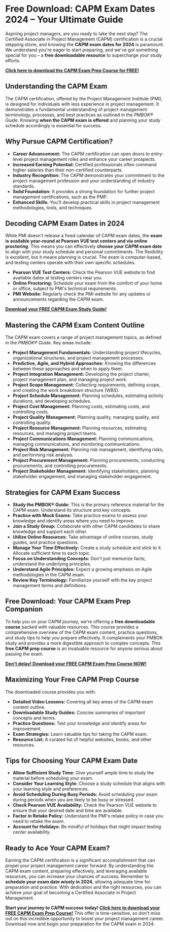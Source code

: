 # Free Download: CAPM Exam Dates 2024 – Your Ultimate Guide

Aspiring project managers, are you ready to take the next step? The Certified Associate in Project Management (CAPM) certification is a crucial stepping stone, and knowing the **CAPM exam dates for 2024** is paramount. We understand you're eager to start preparing, and we've got something special for you – a **free downloadable resource** to supercharge your study efforts.

[**Click here to download the CAPM Exam Prep Course for FREE!**](https://udemywork.com/capm-exam-dates-2024)

## Understanding the CAPM Exam

The CAPM certification, offered by the Project Management Institute (PMI), is designed for individuals with less experience in project management. It demonstrates a fundamental understanding of project management terminology, processes, and best practices as outlined in the *PMBOK® Guide*.  Knowing **when the CAPM exam is offered** and planning your study schedule accordingly is essential for success.

## Why Pursue CAPM Certification?

*   **Career Advancement:** The CAPM certification can open doors to entry-level project management roles and enhance your career prospects.
*   **Increased Earning Potential:** Certified professionals often command higher salaries than their non-certified counterparts.
*   **Industry Recognition:** The CAPM demonstrates your commitment to the project management profession and your understanding of industry standards.
*   **Solid Foundation:** It provides a strong foundation for further project management certifications, such as the PMP.
*   **Enhanced Skills:**  You'll develop practical skills in project management methodologies, tools, and techniques.

## Decoding CAPM Exam Dates in 2024

While PMI doesn't release a fixed calendar of CAPM exam dates, the **exam is available year-round at Pearson VUE test centers and via online proctoring**.  This means you can effectively **choose your CAPM exam date** to align with your study schedule and personal commitments. The flexibility is excellent, but it means planning is crucial. The exam is computer-based, and testing centers operate with their own specific schedules.

*   **Pearson VUE Test Centers:** Check the Pearson VUE website to find available dates at testing centers near you.
*   **Online Proctoring:** Schedule your exam from the comfort of your home or office, subject to PMI's technical requirements.
*   **PMI Website:** Regularly check the PMI website for any updates or announcements regarding the CAPM exam.

[**Download your FREE CAPM Exam Study Guide!**](https://udemywork.com/capm-exam-dates-2024)

## Mastering the CAPM Exam Content Outline

The CAPM exam covers a range of project management topics, as defined in the *PMBOK® Guide*. Key areas include:

*   **Project Management Fundamentals:** Understanding project lifecycles, organizational structures, and project management processes.
*   **Predictive, Agile, and Hybrid Approaches:** Knowing the differences between these approaches and when to apply them.
*   **Project Integration Management:** Developing the project charter, project management plan, and managing project work.
*   **Project Scope Management:** Collecting requirements, defining scope, and creating the work breakdown structure (WBS).
*   **Project Schedule Management:** Planning schedules, estimating activity durations, and developing schedules.
*   **Project Cost Management:** Planning costs, estimating costs, and controlling costs.
*   **Project Quality Management:** Planning quality, managing quality, and controlling quality.
*   **Project Resource Management:** Planning resources, estimating resources, and managing project teams.
*   **Project Communications Management:** Planning communications, managing communications, and monitoring communications.
*   **Project Risk Management:** Planning risk management, identifying risks, and performing risk analysis.
*   **Project Procurement Management:** Planning procurements, conducting procurements, and controlling procurements.
*   **Project Stakeholder Management:** Identifying stakeholders, planning stakeholder engagement, and managing stakeholder engagement.

## Strategies for CAPM Exam Success

*   **Study the PMBOK® Guide:** This is the primary reference material for the CAPM exam.  Understand its structure and key concepts.
*   **Practice with Mock Exams:** Take practice exams to assess your knowledge and identify areas where you need to improve.
*   **Join a Study Group:** Collaborate with other CAPM candidates to share knowledge and support each other.
*   **Utilize Online Resources:** Take advantage of online courses, study guides, and practice questions.
*   **Manage Your Time Effectively:** Create a study schedule and stick to it. Allocate sufficient time to each topic.
*   **Focus on Understanding Concepts:** Don't just memorize facts; understand the underlying principles.
*   **Understand Agile Principles:** Expect a growing emphasis on Agile methodologies in the CAPM exam.
*   **Review Key Terminology:** Familiarize yourself with the key project management terms and definitions.

## Free Download: Your CAPM Exam Prep Companion

To help you on your CAPM journey, we're offering a **free downloadable course** packed with valuable resources. This course provides a comprehensive overview of the CAPM exam content, practice questions, and study tips to help you prepare effectively. It complements your PMBOK study and provides a more digestible approach to complex concepts. This **free CAPM prep course** is an invaluable resource for anyone serious about passing the exam.

[**Don't delay! Download your FREE CAPM Exam Prep Course NOW!**](https://udemywork.com/capm-exam-dates-2024)

## Maximizing Your Free CAPM Prep Course

The downloaded course provides you with:

*   **Detailed Video Lessons:** Covering all key areas of the CAPM exam content outline.
*   **Downloadable Study Guides:**  Concise summaries of important concepts and terms.
*   **Practice Questions:**  Test your knowledge and identify areas for improvement.
*   **Exam Strategies:** Learn valuable tips for taking the CAPM exam.
*   **Resource List:** A curated list of helpful websites, books, and other resources.

## Tips for Choosing Your CAPM Exam Date

*   **Allow Sufficient Study Time:** Give yourself ample time to study the material before scheduling your exam.
*   **Consider Your Learning Style:** Choose a study schedule that aligns with your learning style and preferences.
*   **Avoid Scheduling During Busy Periods:** Avoid scheduling your exam during periods when you are likely to be busy or stressed.
*   **Check Pearson VUE Availability:**  Check the Pearson VUE website to ensure that your desired date and time are available.
*   **Factor in Retake Policy:** Understand the PMI's retake policy in case you need to retake the exam.
*   **Account for Holidays:** Be mindful of holidays that might impact testing center availability.

## Ready to Ace Your CAPM Exam?

Earning the CAPM certification is a significant accomplishment that can propel your project management career forward. By understanding the CAPM exam content, preparing effectively, and leveraging available resources, you can increase your chances of success.  Remember to **schedule your exam date wisely in 2024**, allowing adequate time for preparation and practice. With dedication and the right resources, you can achieve your goal of becoming a Certified Associate in Project Management.

**Start your journey to CAPM success today! [Click here to download your FREE CAPM Exam Prep Course!](https://udemywork.com/capm-exam-dates-2024)** This offer is time-sensitive, so don't miss out on this incredible opportunity to boost your project management career. Download now and begin your preparation for the CAPM exam in 2024.
